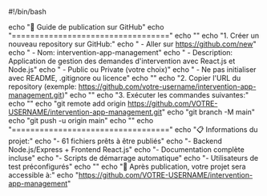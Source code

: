 #!/bin/bash

echo "🚀 Guide de publication sur GitHub"
echo "=================================="
echo ""
echo "1. Créer un nouveau repository sur GitHub:"
echo "   - Aller sur https://github.com/new"
echo "   - Nom: intervention-app-management"
echo "   - Description: Application de gestion des demandes d'intervention avec React.js et Node.js"
echo "   - Public ou Private (votre choix)"
echo "   - Ne pas initialiser avec README, .gitignore ou licence"
echo ""
echo "2. Copier l'URL du repository (exemple: https://github.com/votre-username/intervention-app-management.git)"
echo ""
echo "3. Exécuter les commandes suivantes:"
echo ""
echo "git remote add origin https://github.com/VOTRE-USERNAME/intervention-app-management.git"
echo "git branch -M main"
echo "git push -u origin main"
echo ""
echo "=================================="
echo "📋 Informations du projet:"
echo "- 61 fichiers prêts à être publiés"
echo "- Backend Node.js/Express + Frontend React.js"
echo "- Documentation complète incluse"
echo "- Scripts de démarrage automatique"
echo "- Utilisateurs de test préconfigurés"
echo ""
echo "🔗 Après publication, votre projet sera accessible à:"
echo "https://github.com/VOTRE-USERNAME/intervention-app-management"
